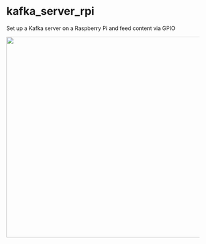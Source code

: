 # kafka_server_rpi
Set up a Kafka server on a Raspberry Pi and feed content via GPIO

<img src="https://images.unsplash.com/photo-1585141239600-03449aab6e10?ixlib=rb-1.2.1&ixid=MnwxMjA3fDB8MHxwaG90by1wYWdlfHx8fGVufDB8fHx8&auto=format&fit=crop&w=1050&q=80" width="525">
